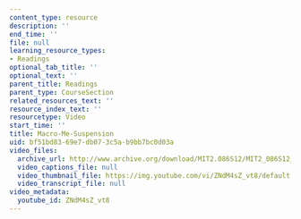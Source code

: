 ```yaml
---
content_type: resource
description: ''
end_time: ''
file: null
learning_resource_types:
- Readings
optional_tab_title: ''
optional_text: ''
parent_title: Readings
parent_type: CourseSection
related_resources_text: ''
resource_index_text: ''
resourcetype: Video
start_time: ''
title: Macro-Me-Suspension
uid: bf51bd83-69e7-db07-3c5a-b9bb7bc0d03a
video_files:
  archive_url: http://www.archive.org/download/MIT2.086S12/MIT2_086S12_unit4_susp_300k.mp4
  video_captions_file: null
  video_thumbnail_file: https://img.youtube.com/vi/ZNdM4sZ_vt8/default.jpg
  video_transcript_file: null
video_metadata:
  youtube_id: ZNdM4sZ_vt8
---
```

